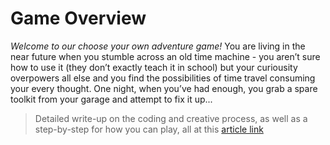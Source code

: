 # Game Overview

*Welcome to our choose your own adventure game!*
You are living in the near future when you stumble across an old time machine - you aren’t sure how to use it (they don’t exactly teach it in school) but your curiousity overpowers all else and you find the possibilities of time travel consuming your every thought. 
One night, when you’ve had enough, you grab a spare toolkit from your garage and attempt to fix it up...  

> Detailed write-up on the coding and creative process, as well as a step-by-step for how you can play, all at this [article link](https://medium.com/@evanameyer1/you-discover-an-old-time-machine-in-your-garage-whats-next-b8f20fd78042)
